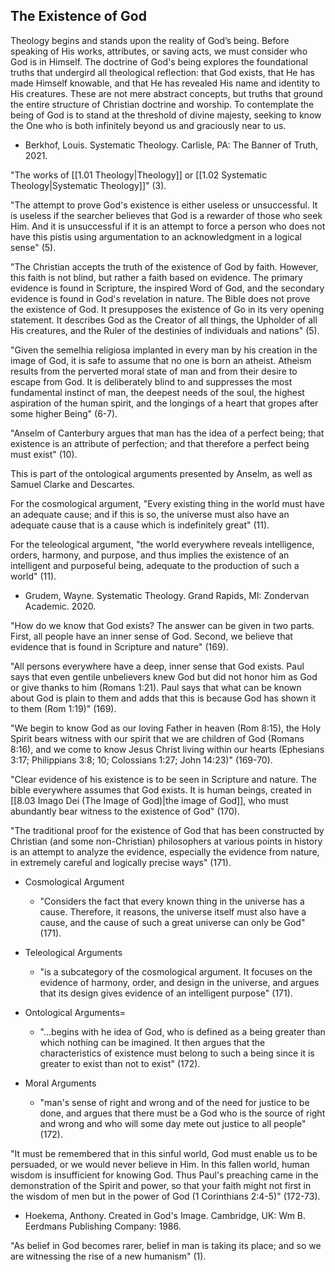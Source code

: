 ## The Existence of God

Theology begins and stands upon the reality of God’s being. Before speaking of His works, attributes, or saving acts, we must consider who God is in Himself. The doctrine of God's being explores the foundational truths that undergird all theological reflection: that God exists, that He has made Himself knowable, and that He has revealed His name and identity to His creatures. These are not mere abstract concepts, but truths that ground the entire structure of Christian doctrine and worship. To contemplate the being of God is to stand at the threshold of divine majesty, seeking to know the One who is both infinitely beyond us and graciously near to us.

- Berkhof, Louis. Systematic Theology. Carlisle, PA: The Banner of Truth, 2021.

"The works of [[1.01 Theology|Theology]] or [[1.02 Systematic Theology|Systematic Theology]]" (3).

"The attempt to prove God's existence is either useless or unsuccessful. It is useless if the searcher believes that God is a rewarder of those who seek Him. And it is unsuccessful if it is an attempt to force a person who does not have this pistis using argumentation to an acknowledgment in a logical sense" (5).

"The Christian accepts the truth of the existence of God by faith. However, this faith is not blind, but rather a faith based on evidence. The primary evidence is found in Scripture, the inspired Word of God, and the secondary evidence is found in God's revelation in nature. The Bible does not prove the existence of God. It presupposes the existence of Go in its very opening statement. It describes God as the Creator of all things, the Upholder of all His creatures, and the Ruler of the destinies of individuals and nations" (5).

"Given the semelhia religiosa implanted in every man by his creation in the image of God, it is safe to assume that no one is born an atheist. Atheism results from the perverted moral state of man and from their desire to escape from God. It is deliberately blind to and suppresses the most fundamental instinct of man, the deepest needs of the soul, the highest aspiration of the human spirit, and the longings of a heart that gropes after some higher Being" (6-7).

"Anselm of Canterbury argues that man has the idea of a perfect being; that existence is an attribute of perfection; and that therefore a perfect being must exist" (10).

This is part of the ontological arguments presented by Anselm, as well as Samuel Clarke and Descartes.

For the cosmological argument, "Every existing thing in the world must have an adequate cause; and if this is so, the universe must also have an adequate cause that is a cause which is indefinitely great" (11).

For the teleological argument, "the world everywhere reveals intelligence, orders, harmony, and purpose, and thus implies the existence of an intelligent and purposeful being, adequate to the production of such a world" (11).

- Grudem, Wayne. Systematic Theology. Grand Rapids, MI: Zondervan Academic. 2020.

"How do we know that God exists? The answer can be given in two parts. First, all people have an inner sense of God. Second, we believe that evidence that is found in Scripture and nature" (169).

"All persons everywhere have a deep, inner sense that God exists. Paul says that even gentile unbelievers knew God but did not honor him as God or give thanks to him (Romans 1:21). Paul says that what can be known about God is plain to them and adds that this is because God has shown it to them (Rom 1:19)" (169).

"We begin to know God as our loving Father in heaven (Rom 8:15), the Holy Spirit bears witness with our spirit that we are children of God (Romans 8:16), and we come to know Jesus Christ living within our hearts (Ephesians 3:17; Philippians 3:8; 10; Colossians 1:27; John 14:23)" (169-70).

"Clear evidence of his existence is to be seen in Scripture and nature. The bible everywhere assumes that God exists. It is human beings, created in [[8.03 Imago Dei (The Image of God)|the image of God]], who must abundantly bear witness to the existence of God" (170).

"The traditional proof for the existence of God that has been constructed by Christian (and some non-Christian) philosophers at various points in history is an attempt to analyze the evidence, especially the evidence from nature, in extremely careful and logically precise ways" (171).

- Cosmological Argument
	- "Considers the fact that every known thing in the universe has a cause. Therefore, it reasons, the universe itself must also have a cause, and the cause of such a great universe can only be God" (171).

- Teleological Arguments
	- "is a subcategory of the cosmological argument. It focuses on the evidence of harmony, order, and design in the universe, and argues that its design gives evidence of an intelligent purpose" (171).

- Ontological Arguments=
	- "...begins with he idea of God, who is defined as a being greater than which nothing can be imagined. It then argues that the characteristics of existence must belong to such a being since it is greater to exist than not to exist" (172).

- Moral Arguments
	- "man's sense of right and wrong and of the need for justice to be done, and argues that there must be a God who is the source of right and wrong and who will some day mete out justice to all people" (172).

"It must be remembered that in this sinful world, God must enable us to be persuaded, or we would never believe in Him. In this fallen world, human wisdom is insufficient for knowing God. Thus Paul's preaching came in the demonstration of the Spirit and power, so that your faith might not first in the wisdom of men but in the power of God (1 Corinthians 2:4-5)" (172-73).

- Hoekema, Anthony. Created in God's Image. Cambridge, UK: Wm B. Eerdmans Publishing Company: 1986.

"As belief in God becomes rarer, belief in man is taking its place; and so we are witnessing the rise of a new humanism" (1).